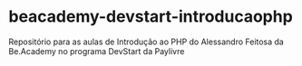 # beacademy-devstart-introducaophp
Repositório para as aulas de Introdução ao PHP do Alessandro Feitosa da Be.Academy no programa DevStart da Paylivre
